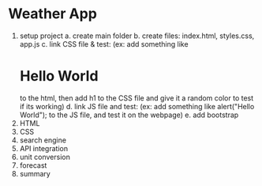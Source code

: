 # Weather App

1. setup project
   a. create main folder
   b. create files: index.html, styles.css, app.js
   c. link CSS file & test: (ex: add something like <h1>Hello World</h1> to the html, then add h1 to the CSS file and give it a random color to test if its working)
   d. link JS file and test: (ex: add something like alert("Hello World"); to the JS file, and test it on the webpage)
   e. add bootstrap
2. HTML
3. CSS
4. search engine
5. API integration
6. unit conversion
7. forecast
8. summary
